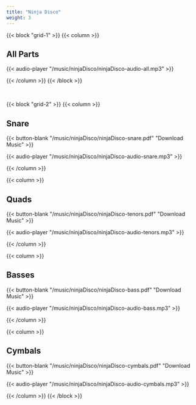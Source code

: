 ```yaml
---
title: "Ninja Disco"
weight: 3
---
```


{{< block "grid-1" >}}
{{< column >}}
## All Parts

{{< audio-player "/music/ninjaDisco/ninjaDisco-audio-all.mp3" >}}

{{< /column >}}
{{< /block >}}

&nbsp;


{{< block "grid-2" >}}
{{< column >}}
## Snare

{{< button-blank "/music/ninjaDisco/ninjaDisco-snare.pdf" "Download Music" >}}

{{< audio-player "/music/ninjaDisco/ninjaDisco-audio-snare.mp3" >}}

{{< /column >}}



{{< column >}}
## Quads

{{< button-blank "/music/ninjaDisco/ninjaDisco-tenors.pdf" "Download Music" >}}

{{< audio-player "/music/ninjaDisco/ninjaDisco-audio-tenors.mp3" >}}

{{< /column >}}


{{< column >}}
## Basses

{{< button-blank "/music/ninjaDisco/ninjaDisco-bass.pdf" "Download Music" >}}

{{< audio-player "/music/ninjaDisco/ninjaDisco-audio-bass.mp3" >}}

{{< /column >}}


{{< column >}}
## Cymbals

{{< button-blank "/music/ninjaDisco/ninjaDisco-cymbals.pdf" "Download Music" >}}

{{< audio-player "/music/ninjaDisco/ninjaDisco-audio-cymbals.mp3" >}}

{{< /column >}}
{{< /block >}}